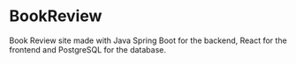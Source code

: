 # BookReview
Book Review site made with Java Spring Boot for the backend, React for the frontend and PostgreSQL for the database.
